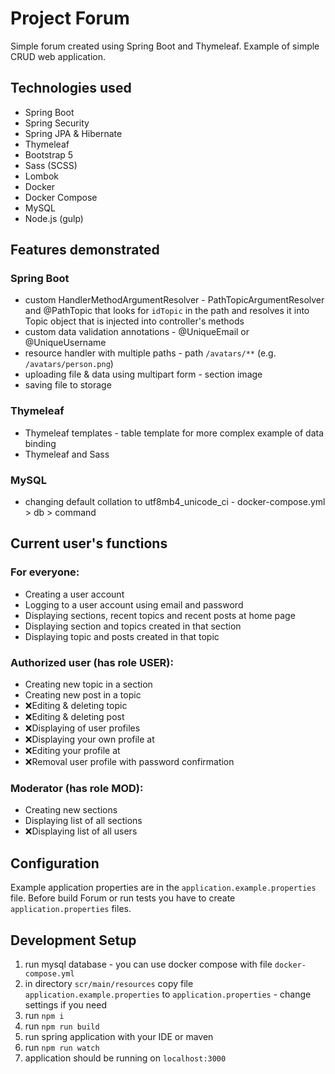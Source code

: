 # **Project Forum**
Simple forum created using Spring Boot and Thymeleaf.
Example of simple CRUD web application. 

## Technologies used
- Spring Boot
- Spring Security
- Spring JPA & Hibernate
- Thymeleaf
- Bootstrap 5
- Sass (SCSS)
- Lombok
- Docker
- Docker Compose
- MySQL
- Node.js (gulp)



## Features demonstrated
### Spring Boot
- custom HandlerMethodArgumentResolver - PathTopicArgumentResolver and @PathTopic that looks for `idTopic` in the path and resolves it into Topic object that is injected into controller's methods
- custom data validation annotations - @UniqueEmail or @UniqueUsername
- resource handler with multiple paths - path `/avatars/**` (e.g. `/avatars/person.png`)
- uploading file & data using multipart form - section image
- saving file to storage

### Thymeleaf
- Thymeleaf templates - table template for more complex example of data binding
- Thymeleaf and Sass

### MySQL
- changing default collation to utf8mb4_unicode_ci - docker-compose.yml > db > command 



## Current user's functions
### For everyone:
- Creating a user account
- Logging to a user account using email and password
- Displaying sections, recent topics and recent posts at home page
- Displaying section and topics created in that section
- Displaying topic and posts created in that topic

### Authorized user (has role USER):
- Creating new topic in a section
- Creating new post in a topic
- ❌Editing & deleting topic
- ❌Editing & deleting post
- ❌Displaying of user profiles 
- ❌Displaying your own profile at
- ❌Editing your profile at 
- ❌Removal user profile with password confirmation

### Moderator (has role MOD): 
- Creating new sections
- Displaying list of all sections
- ❌Displaying list of all users



## Configuration
Example application properties are in the `application.example.properties` file.
Before build Forum or run tests you have to create `application.properties` files.



## Development Setup

1. run mysql database - you can use docker compose with file `docker-compose.yml`
1. in directory `scr/main/resources` copy file `application.example.properties` to `application.properties` - change settings if you need
1. run `npm i `
1. run `npm run build`
1. run spring application with your IDE or maven
1. run `npm run watch`
1. application should be running on `localhost:3000`